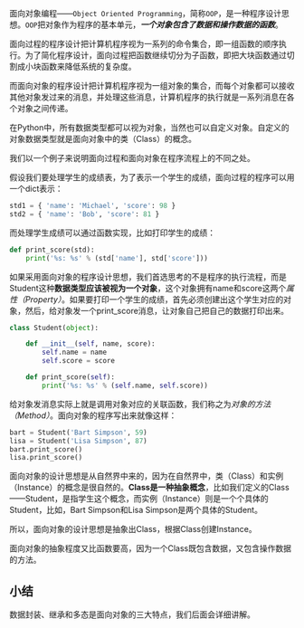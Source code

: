 面向对象编程——`Object Oriented Programming`，简称`OOP`，是一种程序设计思想。`OOP`把对象作为程序的基本单元，***一个对象包含了数据和操作数据的函数***。

面向过程的程序设计把计算机程序视为一系列的命令集合，即一组函数的顺序执行。为了简化程序设计，面向过程把函数继续切分为子函数，即把大块函数通过切割成小块函数来降低系统的复杂度。

而面向对象的程序设计把计算机程序视为一组对象的集合，而每个对象都可以接收其他对象发过来的消息，并处理这些消息，计算机程序的执行就是一系列消息在各个对象之间传递。

在Python中，所有数据类型都可以视为对象，当然也可以自定义对象。自定义的对象数据类型就是面向对象中的类（Class）的概念。

我们以一个例子来说明面向过程和面向对象在程序流程上的不同之处。

假设我们要处理学生的成绩表，为了表示一个学生的成绩，面向过程的程序可以用一个dict表示：
```py
std1 = { 'name': 'Michael', 'score': 98 }
std2 = { 'name': 'Bob', 'score': 81 }
```
而处理学生成绩可以通过函数实现，比如打印学生的成绩：
```py
def print_score(std):
    print('%s: %s' % (std['name'], std['score']))
```
如果采用面向对象的程序设计思想，我们首选思考的不是程序的执行流程，而是Student这种**数据类型应该被视为一个对象**，这个对象拥有name和score这两个*属性（Property）*。如果要打印一个学生的成绩，首先必须创建出这个学生对应的对象，然后，给对象发一个print_score消息，让对象自己把自己的数据打印出来。
```py
class Student(object):

    def __init__(self, name, score):
        self.name = name
        self.score = score

    def print_score(self):
        print('%s: %s' % (self.name, self.score))
```
给对象发消息实际上就是调用对象对应的关联函数，我们称之为*对象的方法（Method）*。面向对象的程序写出来就像这样：
```py
bart = Student('Bart Simpson', 59)
lisa = Student('Lisa Simpson', 87)
bart.print_score()
lisa.print_score()
```
面向对象的设计思想是从自然界中来的，因为在自然界中，类（Class）和实例（Instance）的概念是很自然的。**Class是一种抽象概念**，比如我们定义的Class——Student，是指学生这个概念，而实例（Instance）则是一个个具体的Student，比如，Bart Simpson和Lisa Simpson是两个具体的Student。

所以，面向对象的设计思想是抽象出Class，根据Class创建Instance。

面向对象的抽象程度又比函数要高，因为一个Class既包含数据，又包含操作数据的方法。

## 小结
数据封装、继承和多态是面向对象的三大特点，我们后面会详细讲解。
